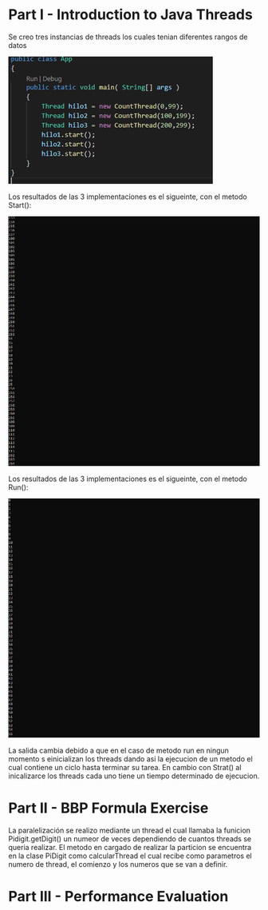 # Part I - Introduction to Java Threads

Se creo tres instancias de threads los cuales tenian diferentes rangos de datos

![](img/1.png)

Los resultados de las 3 implementaciones es el sigueinte, con el metodo Start():

![](img/3.png)

Los resultados de las 3 implementaciones es el sigueinte, con el metodo Run():


![](img/4.png)


La salida cambia debido a que en el caso de metodo run en ningun momento s einicializan 
los threads dando asi la ejecucion de un metodo el cual contiene un ciclo hasta terminar 
su tarea. En cambio con Strat() al inicalizarce los threads cada uno tiene un tiempo 
determinado de ejecucion.


# Part II - BBP Formula Exercise

La paralelización se realizo mediante un thread el cual llamaba la funicion Pidigit.getDigit()
un numeor de veces dependiendo de cuantos threads se queria realizar. El metodo en cargado de realizar 
la particion se encuentra en la clase PiDigit como calcularThread el cual recibe como parametros el numero de thread,
el comienzo y los numeros que se van a definir.


# Part III - Performance Evaluation


